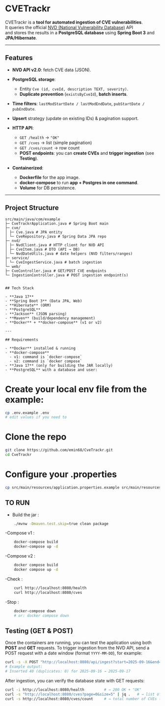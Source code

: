 # CVETrackr

CVETrackr is a **tool for automated ingestion of CVE vulnerabilities**.  
It queries the official [NVD (National Vulnerability Database)](https://nvd.nist.gov/) API  
and stores the results in a **PostgreSQL database** using **Spring Boot 3** and **JPA/Hibernate**.

---

##  Features

- **NVD API v2.0**: fetch CVE data (JSON).
- **PostgreSQL storage**:
  - Entity `Cve (id, cveId, description TEXT, severity)`.
  - **Duplicate prevention** (`existsByCveId`), **batch inserts**.
- **Time filters**: `lastModStartDate / lastModEndDate`, `pubStartDate / pubEndDate`.
- **Upsert** strategy (update on existing IDs) & pagination support.
- **HTTP API**:
  - `GET /health` → `"OK"`
  - `GET /cves` → list (simple pagination)
  - `GET /cves/count` → row count
  - **POST endpoints**: you can **create CVEs** and **trigger ingestion** (see **Testing**).

- **Containerized**:
  - **Dockerfile** for the app image.
  - **docker-compose** to run **app + Postgres in one command**.
  - **Volume** for DB persistence.

---

##  Project Structure

```text
src/main/java/com/example
├─ CveTrackrApplication.java # Spring Boot main
├─ cve/
│ ├─ Cve.java # JPA entity
│ └─ CveRepository.java # Spring Data JPA repo
├─ nvd/
│ ├─ NvdClient.java # HTTP client for NVD API
│ ├─ CveItem.java # DTO (API → DB)
│ └─ NvdDateUtils.java # date helpers (NVD filters/ranges)
├─ service/
│ └─ CveIngestService.java # batch ingestion
└─ web/
├─ CveController.java # GET/POST CVE endpoints
└─ IngestionController.java # POST ingestion endpoint(s)


## Tech Stack

- **Java 17**
- **Spring Boot 3** (Data JPA, Web)
- **Hibernate** (ORM)
- **PostgreSQL**
- **Jackson** (JSON parsing)
- **Maven** (build/dependency management)
- **Docker** + **docker-compose** (v1 or v2)

---

## Requirements

- **Docker** installed & running
- **docker-compose**
  - v1: command is `docker-compose`
  - v2: command is `docker compose`
- **Java 17** (only for building the JAR locally)
- **PostgreSQL** with a database and user:
```

# Create your local env file from the example:

```bash
cp .env.example .env
# edit values if you need to
```

# Clone the repo
```bash
git clone https://github.com/emin68/CveTrackr.git
cd CveTrackr
```

# Configure your .properties
```bash
cp src/main/resources/application.properties.example src/main/resources/application.properties
```

## TO RUN

- Build the jar :
```bash
	./mvnw -Dmaven.test.skip=true clean package
```
	
-Compose v1 :
```bash
	docker-compose build
	docker-compose up -d
```
	
-Compose v2 :
```bash
	docker compose build
	docker compose up -d
```
-Check :
```bash
	curl http://localhost:8080/health
	curl http://localhost:8080/cves
```
-Stop :
```bash
	docker-compose down
	# or: docker compose down
```

## Testing (GET & POST)

Once the containers are running, you can test the application using both **POST** and **GET** requests. To trigger ingestion from the NVD API, send a POST request with a date window (format `YYYY-MM-DD`), for example:  
```bash
curl -s -X POST "http://localhost:8080/api/ingest?start=2025-09-16&end=2025-09-17"
# Example output:
# Inserted 40 (duplicates: 0) for 2025-09-16 → 2025-09-17
```
After ingestion, you can verify the database state with GET requests:
```bash
curl -i http://localhost:8080/health         # → 200 OK + "OK"
curl -s "http://localhost:8080/cves?page=0&size=5" | jq .   # → list of CVEs
curl -s http://localhost:8080/cves/count     # → total number of CVEs (e.g., 41)
```


